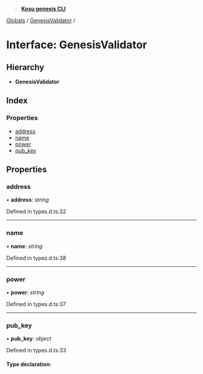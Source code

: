 > **[Kosu genesis CLI](../README.md)**

[Globals](../globals.md) / [GenesisValidator](genesisvalidator.md) /

# Interface: GenesisValidator

## Hierarchy

-   **GenesisValidator**

## Index

### Properties

-   [address](genesisvalidator.md#address)
-   [name](genesisvalidator.md#name)
-   [power](genesisvalidator.md#power)
-   [pub_key](genesisvalidator.md#pub_key)

## Properties

### address

• **address**: _string_

Defined in types.d.ts:32

---

### name

• **name**: _string_

Defined in types.d.ts:38

---

### power

• **power**: _string_

Defined in types.d.ts:37

---

### pub_key

• **pub_key**: _object_

Defined in types.d.ts:33

#### Type declaration:
